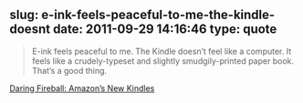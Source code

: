 slug: e-ink-feels-peaceful-to-me-the-kindle-doesnt
date: 2011-09-29 14:16:46
type: quote
---

> E-ink feels peaceful to me. The Kindle doesn’t feel like a computer. It feels like a crudely-typeset and slightly smudgily-printed paper book. That’s a good thing.

[Daring Fireball: Amazon’s New Kindles](http://daringfireball.net/2011/09/amazons_new_kindles)
